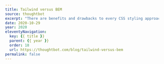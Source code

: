 ```yaml
---
title: Tailwind versus BEM
source: thoughtbot
excerpt: "There are benefits and drawbacks to every CSS styling approach. Keeping an open mind helps."
date: 2020-10-29
year: 2020
eleventyNavigation:
  key: {{ title }}
  parent: {{ year }}
  order: 18
  url: https://thoughtbot.com/blog/tailwind-versus-bem
permalink: false
---
```


